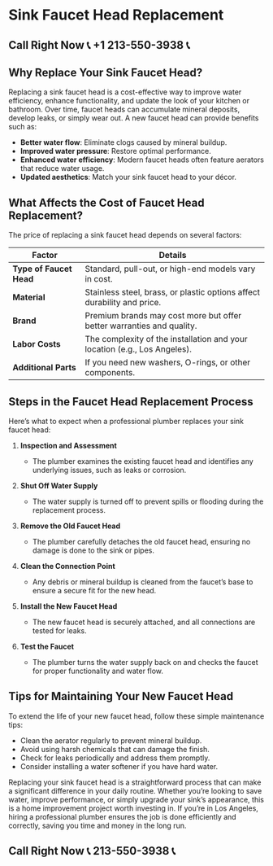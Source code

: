 # Sink Faucet Head Replacement  

## Call Right Now 📞 +1 213-550-3938 📞

## Why Replace Your Sink Faucet Head?  

Replacing a sink faucet head is a cost-effective way to improve water efficiency, enhance functionality, and update the look of your kitchen or bathroom. Over time, faucet heads can accumulate mineral deposits, develop leaks, or simply wear out. A new faucet head can provide benefits such as:  

- **Better water flow**: Eliminate clogs caused by mineral buildup.  
- **Improved water pressure**: Restore optimal performance.  
- **Enhanced water efficiency**: Modern faucet heads often feature aerators that reduce water usage.  
- **Updated aesthetics**: Match your sink faucet head to your décor.  

## What Affects the Cost of Faucet Head Replacement?  

The price of replacing a sink faucet head depends on several factors:  

| **Factor**                | **Details**                                                                 |  
|--------------------------|-----------------------------------------------------------------------------|  
| **Type of Faucet Head**  | Standard, pull-out, or high-end models vary in cost.                        |  
| **Material**             | Stainless steel, brass, or plastic options affect durability and price.    |  
| **Brand**                | Premium brands may cost more but offer better warranties and quality.      |  
| **Labor Costs**          | The complexity of the installation and your location (e.g., Los Angeles).  |  
| **Additional Parts**     | If you need new washers, O-rings, or other components.                     |  

## Steps in the Faucet Head Replacement Process  

Here’s what to expect when a professional plumber replaces your sink faucet head:  

1. **Inspection and Assessment**  
   - The plumber examines the existing faucet head and identifies any underlying issues, such as leaks or corrosion.  

2. **Shut Off Water Supply**  
   - The water supply is turned off to prevent spills or flooding during the replacement process.  

3. **Remove the Old Faucet Head**  
   - The plumber carefully detaches the old faucet head, ensuring no damage is done to the sink or pipes.  

4. **Clean the Connection Point**  
   - Any debris or mineral buildup is cleaned from the faucet’s base to ensure a secure fit for the new head.  

5. **Install the New Faucet Head**  
   - The new faucet head is securely attached, and all connections are tested for leaks.  

6. **Test the Faucet**  
   - The plumber turns the water supply back on and checks the faucet for proper functionality and water flow.  

## Tips for Maintaining Your New Faucet Head  

To extend the life of your new faucet head, follow these simple maintenance tips:  

- Clean the aerator regularly to prevent mineral buildup.  
- Avoid using harsh chemicals that can damage the finish.  
- Check for leaks periodically and address them promptly.  
- Consider installing a water softener if you have hard water.  

Replacing your sink faucet head is a straightforward process that can make a significant difference in your daily routine. Whether you’re looking to save water, improve performance, or simply upgrade your sink’s appearance, this is a home improvement project worth investing in. If you’re in Los Angeles, hiring a professional plumber ensures the job is done efficiently and correctly, saving you time and money in the long run.
## Call Right Now 📞 213-550-3938 📞